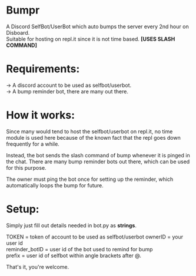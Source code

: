 # Bumpr
A Discord SelfBot/UserBot which auto bumps the server every 2nd hour on Disboard. <br />
Suitable for hosting on repl.it since it is not time based. **__[USES SLASH COMMAND]__**

# Requirements:
-> A discord account to be used as selfbot/userbot. <br />
-> A bump reminder bot, there are many out there.

# How it works:
Since many would tend to host the selfbot/userbot on repl.it, no time module is used here because of the known fact that the repl goes down frequently for a while. <br />

Instead, the bot sends the slash command of bump whenever it is pinged in the chat. There are many bump reminder bots out there, which can be used for this purpose. <br />

The owner must ping the bot once for setting up the reminder, which automatically loops the bump for future.

# Setup:
Simply just fill out details needed in bot.py as **strings**. <br />

TOKEN = token of account to be used as selfbot/userbot
ownerID = your user id <br />
reminder_botID = user id of the bot used to remind for bump <br />
prefix = user id of selfbot within angle brackets after @.

That's it, you're welcome.
